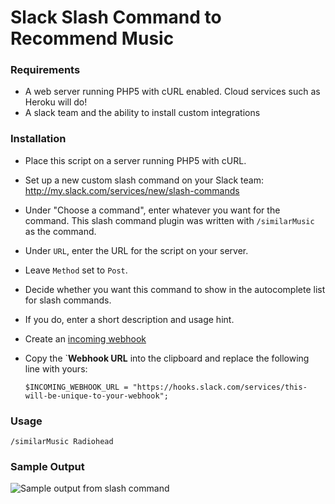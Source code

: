 
# Slack Slash Command to Recommend Music

### Requirements

* A web server running PHP5 with cURL enabled. Cloud services such as Heroku will do!
* A slack team and the ability to install custom integrations

### Installation

* Place this script on a server running PHP5 with cURL.
* Set up a new custom slash command on your Slack team: 
      http://my.slack.com/services/new/slash-commands
* Under "Choose a command", enter whatever you want for 
      the command. This slash command plugin was written with `/similarMusic` as the command. 
* Under `URL`, enter the URL for the script on your server.
* Leave `Method` set to `Post`.
* Decide whether you want this command to show in the 
	  autocomplete list for slash commands.
* If you do, enter a short description and usage hint.
* Create an [incoming webhook](https://slack.com/apps/A0F7XDUAZ-incoming-webhooks)
* Copy the `**Webhook URL** into the clipboard and replace the following line with yours:

      $INCOMING_WEBHOOK_URL = "https://hooks.slack.com/services/this-will-be-unique-to-your-webhook";


### Usage

    /similarMusic Radiohead
    

### Sample Output

![Sample output from slash command](http://i.imgur.com/mq17th9.png "Sample output from slash command")



